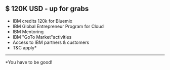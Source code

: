 ##  $ 120K USD - up for grabs

- IBM credits 120k for Bluemix
- IBM Global Entrepreneur Program for Cloud
- IBM Mentoring
- IBM "GoTo Market"activities
- Access to IBM partners & customers
- T&C apply*

-------

   *You have to be good! 
